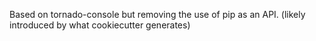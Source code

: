 Based on tornado-console but removing the use of pip as an API.
(likely introduced by what cookiecutter generates)
